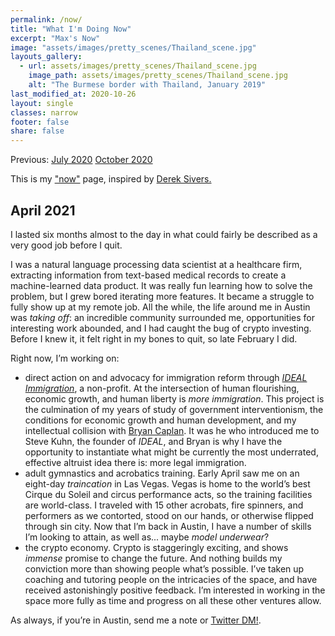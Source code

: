 ```yaml
---
permalink: /now/
title: "What I'm Doing Now"
excerpt: "Max's Now"
image: "assets/images/pretty_scenes/Thailand_scene.jpg"
layouts_gallery:
  - url: assets/images/pretty_scenes/Thailand_scene.jpg
    image_path: assets/images/pretty_scenes/Thailand_scene.jpg
    alt: "The Burmese border with Thailand, January 2019"
last_modified_at: 2020-10-26
layout: single
classes: narrow
footer: false
share: false
---
```


Previous:
[July 2020](https://github.com/mefrem/mefrem.github.io/commit/e05bc4978ca2c3e1954959d566d0a10ed24571d2)
[October 2020](https://github.com/mefrem/mefrem.github.io/commit/01e0747d441a4ac868b75960211512aa27357c4c?branch=01e0747d441a4ac868b75960211512aa27357c4c&diff=split)

This is my ["now"](https://nownownow.com/about) page, inspired by [Derek Sivers.](https://sivers.org/nowff)

## April 2021

I lasted six months almost to the day in what could fairly be described as a very good job before I quit.

I was a natural language processing data scientist at a healthcare firm, extracting information from text-based medical records to create a machine-learned data product. It was really fun learning how to solve the problem, but I grew bored iterating more features. It became a struggle to fully show up at my remote job. All the while, the life around me in Austin was *taking off*: an incredible community surrounded me, opportunities for interesting work abounded, and I had caught the bug of crypto investing. Before I knew it, it felt right in my bones to quit, so late February I did.

Right now, I’m working on:

- direct action on and advocacy for immigration reform through *[IDEAL Immigration](https://www.idealimmigration.us/)*, a non-profit. At the intersection of human flourishing, economic growth, and human liberty is *more immigration*. This project is the culmination of my years of study of government interventionism, the conditions for economic growth and human development, and my intellectual collision with [Bryan Caplan](https://www.amazon.com/Open-Borders-Science-Ethics-Immigration/dp/1250316960). It was he who introduced me to Steve Kuhn, the founder of *IDEAL*, and Bryan is why I have the opportunity to instantiate what might be currently the most underrated, effective altruist idea there is: more legal immigration.
- adult gymnastics and acrobatics training. Early April saw me on an eight-day *traincation* in Las Vegas. Vegas is home to the world’s best Cirque du Soleil and circus performance acts, so the training facilities are world-class. I traveled with 15 other acrobats, fire spinners, and performers as we contorted, stood on our hands, or otherwise flipped through sin city. Now that I’m back in Austin, I have a number of skills I’m looking to attain, as well as... maybe *model underwear*?
- the crypto economy. Crypto is staggeringly exciting, and shows *immense* promise to change the future. And nothing builds my conviction more than showing people what’s possible. I’ve taken up coaching and tutoring people on the intricacies of the space, and have received astonishingly positive feedback. I’m interested in working in the space more fully as time and progress on all these other ventures allow.

As always, if you’re in Austin, send me a note or [Twitter DM!](https://twitter.com/maxefremov).
